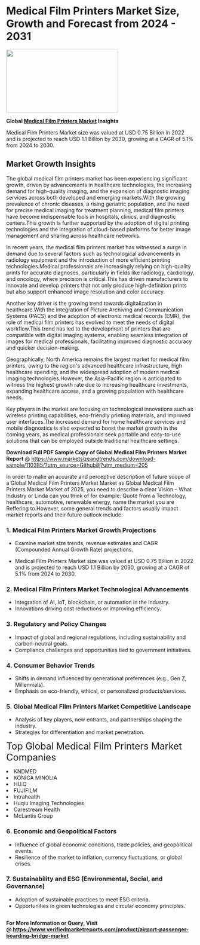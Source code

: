 <H1>Medical Film Printers Market Size, Growth and Forecast from 2024 - 2031</H1><img class="aligncenter size-medium wp-image-584254" src="https://thirdeyenews.in/wp-content/uploads/2024/09/Global-Market-Research-300x168.jpeg" alt="" width="300" height="168" /><p><strong>Global&nbsp;<a href="https://www.marketsizeandtrends.com/download-sample/110385/?utm_source=Github8j?utm_medium=205">Medical Film Printers Market</a> Insights</strong></p><p>Medical Film Printers Market size was valued at USD 0.75 Billion in 2022 and is projected to reach USD 1.1 Billion by 2030, growing at a CAGR of 5.1% from 2024 to 2030.</p><p><h2>Market Growth Insights</h2> <p>The global medical film printers market has been experiencing significant growth, driven by advancements in healthcare technologies, the increasing demand for high-quality imaging, and the expansion of diagnostic imaging services across both developed and emerging markets.With the growing prevalence of chronic diseases, a rising geriatric population, and the need for precise medical imaging for treatment planning, medical film printers have become indispensable tools in hospitals, clinics, and diagnostic centers.This growth is further supported by the adoption of digital printing technologies and the integration of cloud-based platforms for better image management and sharing across healthcare networks.</p> <p>In recent years, the medical film printers market has witnessed a surge in demand due to several factors such as technological advancements in radiology equipment and the introduction of more efficient printing technologies.Medical professionals are increasingly relying on high-quality prints for accurate diagnoses, particularly in fields like radiology, cardiology, and oncology, where precision is critical.This has driven manufacturers to innovate and develop printers that not only produce high-definition prints but also support enhanced image resolution and color accuracy.</p> <p>Another key driver is the growing trend towards digitalization in healthcare.With the integration of Picture Archiving and Communication Systems (PACS) and the adoption of electronic medical records (EMR), the role of medical film printers has evolved to meet the needs of digital workflow.This trend has led to the development of printers that are compatible with digital imaging systems, enabling seamless integration of images for medical professionals, facilitating improved diagnostic accuracy and quicker decision-making.</p> <p>Geographically, North America remains the largest market for medical film printers, owing to the region's advanced healthcare infrastructure, high healthcare spending, and the widespread adoption of modern medical imaging technologies.However, the Asia-Pacific region is anticipated to witness the highest growth rate due to increasing healthcare investments, expanding healthcare access, and a growing population with healthcare needs.</p> <p>Key players in the market are focusing on technological innovations such as wireless printing capabilities, eco-friendly printing materials, and improved user interfaces.The increased demand for home healthcare services and mobile diagnostics is also expected to boost the market growth in the coming years, as medical professionals seek portable and easy-to-use solutions that can be employed outside traditional healthcare settings.</p> <p><span class=""><strong>Download Full PDF Sample Copy of Global Medical Film Printers Market Report</strong> @ <a href="https://www.marketsizeandtrends.com/download-sample/110385/?utm_source=Github8j?utm_medium=205" target="_blank">https://www.marketsizeandtrends.com/download-sample/110385/?utm_source=Github8j?utm_medium=205</a></span></p><p>In order to make an accurate and perceptive description of future scope of a Global&nbsp;Medical Film Printers Market Market as Global&nbsp;Medical Film Printers Market Market of 2025, you need to describe a clear Vision &ndash; What Industry or Linda can you think of for example: Quote from a Technology, healthcare, automotive, renewable energy, name the market you are Reffering to.However, some general trends and factors usually impact market reports and their future outlook include:</p><h3>1.&nbsp;<strong>Medical Film Printers Market Growth Projections</strong></h3><ul><li>Examine market size trends, revenue estimates and CAGR (Compounded Annual Growth Rate) projections.</li><li><p>Medical Film Printers Market size was valued at USD 0.75 Billion in 2022 and is projected to reach USD 1.1 Billion by 2030, growing at a CAGR of 5.1% from 2024 to 2030.</p></li></ul><h3>2.&nbsp;<strong>Medical Film Printers Market Technological Advancements</strong></h3><ul><li>Integration of AI, IoT, blockchain, or automation in the industry.</li><li>Innovations driving cost reductions or improving efficiency.</li></ul><h3>3.&nbsp;<strong>Regulatory and Policy Changes</strong></h3><ul><li>Impact of global and regional regulations, including sustainability and carbon-neutral goals.</li><li>Compliance challenges and opportunities tied to government initiatives.</li></ul><h3>4.&nbsp;<strong>Consumer Behavior Trends</strong></h3><ul><li>Shifts in demand influenced by generational preferences (e.g., Gen Z, Millennials).</li><li>Emphasis on eco-friendly, ethical, or personalized products/services.</li></ul><h3>5.&nbsp;<strong>Global Medical Film Printers Market Competitive Landscape</strong></h3><ul><li>Analysis of key players, new entrants, and partnerships shaping the industry.</li><li>Strategies for differentiation and market penetration.</li></ul><p data-pm-slice="1 1 []"><span style="color: inherit; font-family: inherit; font-size: 25px;">Top Global Medical Film Printers Market Companies</span></p><div class="" data-test-id=""><p><li>KNDMED</li><li> KONICA MINOLIA</li><li> HU.Q</li><li> FUJIFILM</li><li> Intrahealth</li><li> Huqiu Imaging Technologies</li><li> Carestream Health</li><li> McLantis Group</li></p></div><h3>6.&nbsp;<strong>Economic and Geopolitical Factors</strong></h3><ul><li>Influence of global economic conditions, trade policies, and geopolitical events.</li><li>Resilience of the market to inflation, currency fluctuations, or global crises.</li></ul><h3>7.&nbsp;<strong>Sustainability and ESG (Environmental, Social, and Governance)</strong></h3><ul><li>Adoption of sustainable practices to meet ESG criteria.</li><li>Opportunities in green technologies and circular economy principles.</li></ul><h2><strong style="font-size: 14px;">For More Information or Query, Visit @&nbsp;</strong><a style="background-color: #ffffff; font-size: 14px;" href="https://www.marketsizeandtrends.com/report/medical-film-printers-market/" target="_blank">https://www.verifiedmarketreports.com/product/airport-passenger-boarding-bridge-market</a></h2>